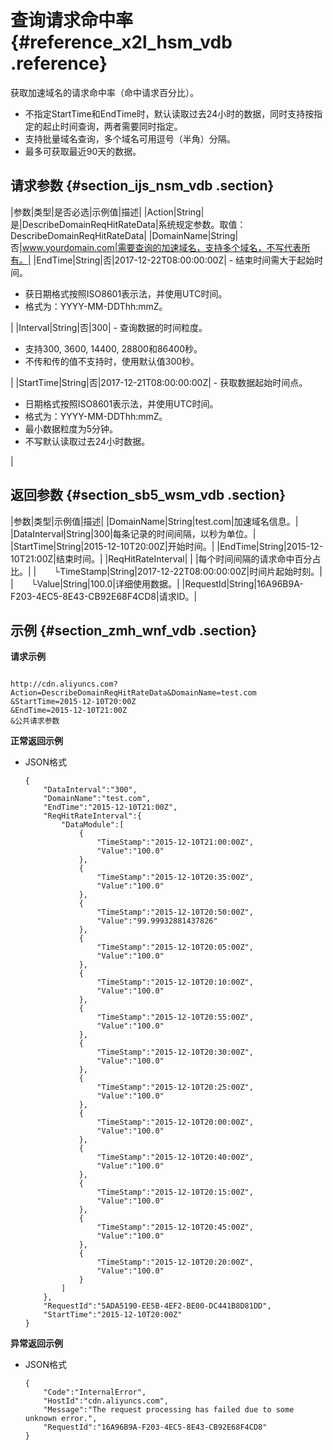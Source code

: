 # 查询请求命中率 {#reference_x2l_hsm_vdb .reference}

获取加速域名的请求命中率（命中请求百分比）。

-   不指定StartTime和EndTime时，默认读取过去24小时的数据，同时支持按指定的起止时间查询，两者需要同时指定。
-   支持批量域名查询，多个域名可用逗号（半角）分隔。
-   最多可获取最近90天的数据。

## 请求参数 {#section_ijs_nsm_vdb .section}

|参数|类型|是否必选|示例值|描述|
|Action|String|是|DescribeDomainReqHitRateData|系统规定参数。取值：DescribeDomainReqHitRateData|
|DomainName|String|否|www.yourdomain.com|需要查询的加速域名，支持多个域名，不写代表所有。|
|EndTime|String|否|2017-12-22T08:00:00:00Z| -   结束时间需大于起始时间。
-   获日期格式按照ISO8601表示法，并使用UTC时间。
-   格式为：YYYY-MM-DDThh:mmZ。

 |
|Interval|String|否|300| -   查询数据的时间粒度。
-   支持300, 3600, 14400, 28800和86400秒。
-   不传和传的值不支持时，使用默认值300秒。

 |
|StartTime|String|否|2017-12-21T08:00:00:00Z| -   获取数据起始时间点。
-   日期格式按照ISO8601表示法，并使用UTC时间。
-   格式为：YYYY-MM-DDThh:mmZ。
-   最小数据粒度为5分钟。
-   不写默认读取过去24小时数据。

 |

## 返回参数 {#section_sb5_wsm_vdb .section}

|参数|类型|示例值|描述|
|DomainName|String|test.com|加速域名信息。|
|DataInterval|String|300|每条记录的时间间隔，以秒为单位。|
|StartTime|String|2015-12-10T20:00Z|开始时间。|
|EndTime|String|2015-12-10T21:00Z|结束时间。|
|ReqHitRateInterval| | |每个时间间隔的请求命中百分占比。|
|  └TimeStamp|String|2017-12-22T08:00:00:00Z|时间片起始时刻。|
|  └Value|String|100.0|详细使用数据。|
|RequestId|String|16A96B9A-F203-4EC5-8E43-CB92E68F4CD8|请求ID。|

## 示例 {#section_zmh_wnf_vdb .section}

**请求示例**

```

http://cdn.aliyuncs.com?Action=DescribeDomainReqHitRateData&DomainName=test.com
&StartTime=2015-12-10T20:00Z
&EndTime=2015-12-10T21:00Z
&公共请求参数
```

**正常返回示例**

-   JSON格式

    ```
    {
        "DataInterval":"300",
        "DomainName":"test.com",
        "EndTime":"2015-12-10T21:00Z",
        "ReqHitRateInterval":{
            "DataModule":[
                {
                    "TimeStamp":"2015-12-10T21:00:00Z",
                    "Value":"100.0"
                },
                {
                    "TimeStamp":"2015-12-10T20:35:00Z",
                    "Value":"100.0"
                },
                {
                    "TimeStamp":"2015-12-10T20:50:00Z",
                    "Value":"99.99932881437826"
                },
                {
                    "TimeStamp":"2015-12-10T20:05:00Z",
                    "Value":"100.0"
                },
                {
                    "TimeStamp":"2015-12-10T20:10:00Z",
                    "Value":"100.0"
                },
                {
                    "TimeStamp":"2015-12-10T20:55:00Z",
                    "Value":"100.0"
                },
                {
                    "TimeStamp":"2015-12-10T20:30:00Z",
                    "Value":"100.0"
                },
                {
                    "TimeStamp":"2015-12-10T20:25:00Z",
                    "Value":"100.0"
                },
                {
                    "TimeStamp":"2015-12-10T20:00:00Z",
                    "Value":"100.0"
                },
                {
                    "TimeStamp":"2015-12-10T20:40:00Z",
                    "Value":"100.0"
                },
                {
                    "TimeStamp":"2015-12-10T20:15:00Z",
                    "Value":"100.0"
                },
                {
                    "TimeStamp":"2015-12-10T20:45:00Z",
                    "Value":"100.0"
                },
                {
                    "TimeStamp":"2015-12-10T20:20:00Z",
                    "Value":"100.0"
                }
            ]
        },
        "RequestId":"5ADA5190-EE5B-4EF2-BE00-DC441B8D81DD",
        "StartTime":"2015-12-10T20:00Z"
    }
    ```


**异常返回示例**

-   JSON格式

    ```
    {
        "Code":"InternalError",
        "HostId":"cdn.aliyuncs.com",
        "Message":"The request processing has failed due to some unknown error.",
        "RequestId":"16A96B9A-F203-4EC5-8E43-CB92E68F4CD8"
    }
    ```


